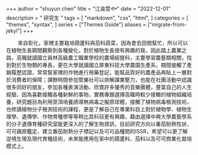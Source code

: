 +++
author = "shuyun chen"
title = "江渝萱🐟"
date = "2022-12-01"
description = " 研究生 "
tags = [
    "markdown",
    "css",
    "html",
]
categories = [
    "themes",
    "syntax",
]
series = ["Themes Guide"]
aliases = ["migrate-from-jekyl"]
+++

&nbsp;&nbsp;&nbsp;&nbsp;&nbsp;&nbsp;&nbsp;&nbsp;來自彰化，家裡主要栽培葫蘆科與茄科蔬菜，因為會去田間幫忙，所以可以在植物生長期間觀察到各種變化，對於植物生長很有興趣的我，因此踏上農業之路，高職就讀國立員林高級農工職業學校的農場經營科，主要學習農藝類相關，找到對於生物類的專長，更在大學就讀國立屏東科技大學農園生產系，期間接觸了產銷履歷認證，常常幫家裡的作物進行用藥登記，能幫品質好的農產品再貼上一層對於消費者的保障；課餘時間參加管樂社可以排解課業壓力，也能在社團活動中認識很多同好的朋友，參加各種表演活動、欣賞許多優秀的音樂團體，豐富自己的人生經驗，因為喜歡接觸各種新鮮的事物，實務專題選擇高職時較少接觸的植物組織培養，研究題目為利用莖頂培養誘導無病毒之擬原球體，接觸了植物病毒檢測技術，也修讀植物分子檢測技術的課程，更是了解自己在專業科目上對於植物學、植物生理學、遺傳學、作物育種學等等稍比其科目更有興趣，藉由選擇中興大學農藝學系的分子遺傳育種研究室能更深入的了解生物資訊，目前研究方向以番茄耐熱性狀、可可親原鑑定，建立番茄耐熱分子標記以及可可品種間的ISSR，希望可以更了解逆境生理及現代育種技術，未來能應用在家中的葫蘆科、茄科以及可可商業化栽培模式上。